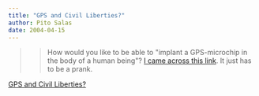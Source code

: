 ```yaml
---
title: "GPS and Civil Liberties?"
author: Pito Salas
date: 2004-04-15
---
```



>>

>> How would you like to be able to "implant a GPS-microchip in the body of a
human being"? [I came across this
link](<http://www.backfire.dk/EMPIRENORTH/newsite/products_en001.htm>). It
just has to be a prank.


[GPS and Civil Liberties?](None)
